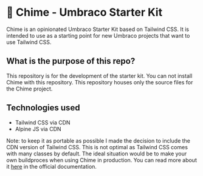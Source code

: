 # 🍃 Chime - Umbraco Starter Kit

Chime is an opinionated Umbraco Starter Kit based on Tailwind CSS. It is intended to use as a starting point for new Umbraco projects that want to use Tailwind CSS.

## What is the purpose of this repo?

This repository is for the development of the starter kit. You can not install Chime with this repository. This repository houses only the source files for the Chime project.

## Technologies used

- Tailwind CSS via CDN
- Alpine JS via CDN

Note: to keep it as portable as possible I made the decision to include the CDN version of Tailwind CSS. This is not optimal as Tailwind CSS comes with many classes by default. The ideal situation would be to make your own buildproces when using Chime in production. You can read more about it [here](https://tailwindcss.com/docs/controlling-file-size) in the official documentation.
